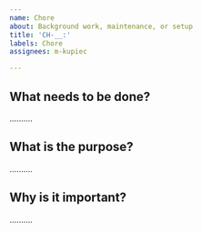 ```yaml
---
name: Chore
about: Background work, maintenance, or setup
title: 'CH-__:'
labels: Chore
assignees: m-kupiec

---
```


## What needs to be done?

..........

## What is the purpose?

..........

## Why is it important?

..........
